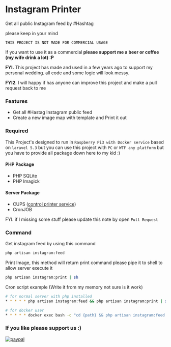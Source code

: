 # Instagram Printer
Get all public Instagram feed by #Hashtag

please keep in your mind 
```WTF
THIS PROJECT IS NOT MADE FOR COMMERCIAL USAGE
```
If you want to use it as a commercial **please support me a beer or coffee (my wife drink a lot) :P**

**FYI.** This project has made and used in a few years ago to support my personal wedding. all code and some logic will look messy.

**FYI2**. I will happy if has anyone can improve this project and make a pull request back to me

### Features
- Get all #Hastag Instagram public feed
- Create a new image map with template and Print it out

### Required
This Project's designed to run in `Raspberry Pi3 with Docker service` based on `laravel 5.3`
but you can use this project with `PC` or `WTF any platform` but you have to provide all package down here to my kid :)

#### PHP Package
- PHP SQLite
- PHP Imagick

#### Server Package
- CUPS ([control printer service](https://www.cups.org/))
- CronJOB

FYI. if I missing some stuff please update this note by open `Pull Request`

### Command
Get instagram feed by using this command
```bash
php artisan instagram:feed
```

Print Image, this method will return print command please pipe it to shell to allow server execute it
```bash
php artisan instagram:print | sh
```

Cron script example (Write it from my memory not sure is it work)
```bash
# for normal server with php installed
* * * * * php artisan instagram:feed && php artisan instagram:print | sh
```

```bash
# for docker user
* * * * * docker exec bash -c "cd {path} && php artisan instagram:feed && php artisan instagram:print" | sh
```


### If you like please support us :)

[![paypal](https://www.paypalobjects.com/en_US/i/btn/btn_donateCC_LG.gif)](https://www.paypal.com/cgi-bin/webscr?cmd=_s-xclick&hosted_button_id=F2M5VKQ8Y7236)
